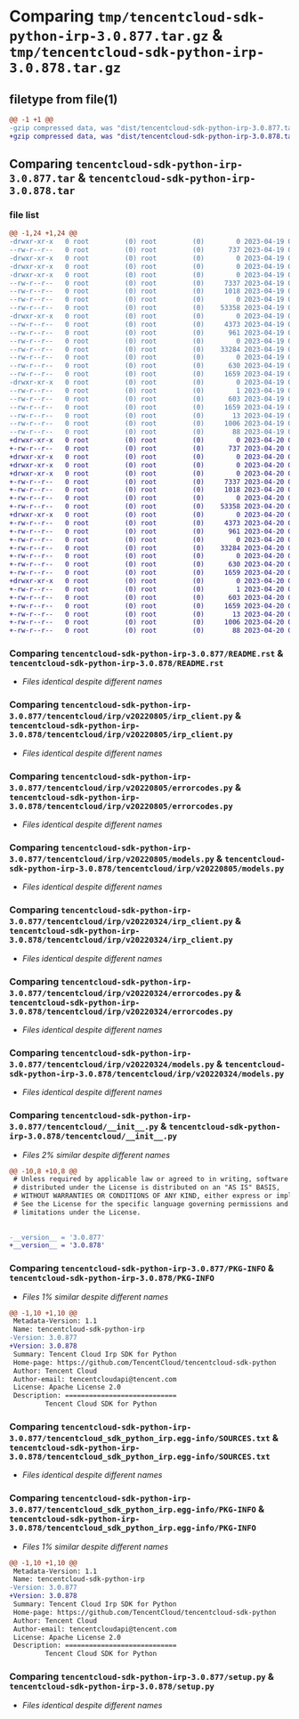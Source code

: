 # Comparing `tmp/tencentcloud-sdk-python-irp-3.0.877.tar.gz` & `tmp/tencentcloud-sdk-python-irp-3.0.878.tar.gz`

## filetype from file(1)

```diff
@@ -1 +1 @@
-gzip compressed data, was "dist/tencentcloud-sdk-python-irp-3.0.877.tar", last modified: Wed Apr 19 09:20:00 2023, max compression
+gzip compressed data, was "dist/tencentcloud-sdk-python-irp-3.0.878.tar", last modified: Thu Apr 20 00:35:33 2023, max compression
```

## Comparing `tencentcloud-sdk-python-irp-3.0.877.tar` & `tencentcloud-sdk-python-irp-3.0.878.tar`

### file list

```diff
@@ -1,24 +1,24 @@
-drwxr-xr-x   0 root         (0) root         (0)        0 2023-04-19 09:20:00.000000 tencentcloud-sdk-python-irp-3.0.877/
--rw-r--r--   0 root         (0) root         (0)      737 2023-04-19 09:20:00.000000 tencentcloud-sdk-python-irp-3.0.877/README.rst
-drwxr-xr-x   0 root         (0) root         (0)        0 2023-04-19 09:20:00.000000 tencentcloud-sdk-python-irp-3.0.877/tencentcloud/
-drwxr-xr-x   0 root         (0) root         (0)        0 2023-04-19 09:20:00.000000 tencentcloud-sdk-python-irp-3.0.877/tencentcloud/irp/
-drwxr-xr-x   0 root         (0) root         (0)        0 2023-04-19 09:20:00.000000 tencentcloud-sdk-python-irp-3.0.877/tencentcloud/irp/v20220805/
--rw-r--r--   0 root         (0) root         (0)     7337 2023-04-19 09:20:00.000000 tencentcloud-sdk-python-irp-3.0.877/tencentcloud/irp/v20220805/irp_client.py
--rw-r--r--   0 root         (0) root         (0)     1018 2023-04-19 09:20:00.000000 tencentcloud-sdk-python-irp-3.0.877/tencentcloud/irp/v20220805/errorcodes.py
--rw-r--r--   0 root         (0) root         (0)        0 2023-04-19 09:20:00.000000 tencentcloud-sdk-python-irp-3.0.877/tencentcloud/irp/v20220805/__init__.py
--rw-r--r--   0 root         (0) root         (0)    53358 2023-04-19 09:20:00.000000 tencentcloud-sdk-python-irp-3.0.877/tencentcloud/irp/v20220805/models.py
-drwxr-xr-x   0 root         (0) root         (0)        0 2023-04-19 09:20:00.000000 tencentcloud-sdk-python-irp-3.0.877/tencentcloud/irp/v20220324/
--rw-r--r--   0 root         (0) root         (0)     4373 2023-04-19 09:20:00.000000 tencentcloud-sdk-python-irp-3.0.877/tencentcloud/irp/v20220324/irp_client.py
--rw-r--r--   0 root         (0) root         (0)      961 2023-04-19 09:20:00.000000 tencentcloud-sdk-python-irp-3.0.877/tencentcloud/irp/v20220324/errorcodes.py
--rw-r--r--   0 root         (0) root         (0)        0 2023-04-19 09:20:00.000000 tencentcloud-sdk-python-irp-3.0.877/tencentcloud/irp/v20220324/__init__.py
--rw-r--r--   0 root         (0) root         (0)    33284 2023-04-19 09:20:00.000000 tencentcloud-sdk-python-irp-3.0.877/tencentcloud/irp/v20220324/models.py
--rw-r--r--   0 root         (0) root         (0)        0 2023-04-19 09:20:00.000000 tencentcloud-sdk-python-irp-3.0.877/tencentcloud/irp/__init__.py
--rw-r--r--   0 root         (0) root         (0)      630 2023-04-19 09:20:00.000000 tencentcloud-sdk-python-irp-3.0.877/tencentcloud/__init__.py
--rw-r--r--   0 root         (0) root         (0)     1659 2023-04-19 09:20:00.000000 tencentcloud-sdk-python-irp-3.0.877/PKG-INFO
-drwxr-xr-x   0 root         (0) root         (0)        0 2023-04-19 09:20:00.000000 tencentcloud-sdk-python-irp-3.0.877/tencentcloud_sdk_python_irp.egg-info/
--rw-r--r--   0 root         (0) root         (0)        1 2023-04-19 09:20:00.000000 tencentcloud-sdk-python-irp-3.0.877/tencentcloud_sdk_python_irp.egg-info/dependency_links.txt
--rw-r--r--   0 root         (0) root         (0)      603 2023-04-19 09:20:00.000000 tencentcloud-sdk-python-irp-3.0.877/tencentcloud_sdk_python_irp.egg-info/SOURCES.txt
--rw-r--r--   0 root         (0) root         (0)     1659 2023-04-19 09:20:00.000000 tencentcloud-sdk-python-irp-3.0.877/tencentcloud_sdk_python_irp.egg-info/PKG-INFO
--rw-r--r--   0 root         (0) root         (0)       13 2023-04-19 09:20:00.000000 tencentcloud-sdk-python-irp-3.0.877/tencentcloud_sdk_python_irp.egg-info/top_level.txt
--rw-r--r--   0 root         (0) root         (0)     1006 2023-04-19 09:20:00.000000 tencentcloud-sdk-python-irp-3.0.877/setup.py
--rw-r--r--   0 root         (0) root         (0)       88 2023-04-19 09:20:00.000000 tencentcloud-sdk-python-irp-3.0.877/setup.cfg
+drwxr-xr-x   0 root         (0) root         (0)        0 2023-04-20 00:35:33.000000 tencentcloud-sdk-python-irp-3.0.878/
+-rw-r--r--   0 root         (0) root         (0)      737 2023-04-20 00:35:32.000000 tencentcloud-sdk-python-irp-3.0.878/README.rst
+drwxr-xr-x   0 root         (0) root         (0)        0 2023-04-20 00:35:33.000000 tencentcloud-sdk-python-irp-3.0.878/tencentcloud/
+drwxr-xr-x   0 root         (0) root         (0)        0 2023-04-20 00:35:33.000000 tencentcloud-sdk-python-irp-3.0.878/tencentcloud/irp/
+drwxr-xr-x   0 root         (0) root         (0)        0 2023-04-20 00:35:33.000000 tencentcloud-sdk-python-irp-3.0.878/tencentcloud/irp/v20220805/
+-rw-r--r--   0 root         (0) root         (0)     7337 2023-04-20 00:35:33.000000 tencentcloud-sdk-python-irp-3.0.878/tencentcloud/irp/v20220805/irp_client.py
+-rw-r--r--   0 root         (0) root         (0)     1018 2023-04-20 00:35:33.000000 tencentcloud-sdk-python-irp-3.0.878/tencentcloud/irp/v20220805/errorcodes.py
+-rw-r--r--   0 root         (0) root         (0)        0 2023-04-20 00:35:33.000000 tencentcloud-sdk-python-irp-3.0.878/tencentcloud/irp/v20220805/__init__.py
+-rw-r--r--   0 root         (0) root         (0)    53358 2023-04-20 00:35:33.000000 tencentcloud-sdk-python-irp-3.0.878/tencentcloud/irp/v20220805/models.py
+drwxr-xr-x   0 root         (0) root         (0)        0 2023-04-20 00:35:33.000000 tencentcloud-sdk-python-irp-3.0.878/tencentcloud/irp/v20220324/
+-rw-r--r--   0 root         (0) root         (0)     4373 2023-04-20 00:35:33.000000 tencentcloud-sdk-python-irp-3.0.878/tencentcloud/irp/v20220324/irp_client.py
+-rw-r--r--   0 root         (0) root         (0)      961 2023-04-20 00:35:33.000000 tencentcloud-sdk-python-irp-3.0.878/tencentcloud/irp/v20220324/errorcodes.py
+-rw-r--r--   0 root         (0) root         (0)        0 2023-04-20 00:35:33.000000 tencentcloud-sdk-python-irp-3.0.878/tencentcloud/irp/v20220324/__init__.py
+-rw-r--r--   0 root         (0) root         (0)    33284 2023-04-20 00:35:33.000000 tencentcloud-sdk-python-irp-3.0.878/tencentcloud/irp/v20220324/models.py
+-rw-r--r--   0 root         (0) root         (0)        0 2023-04-20 00:35:33.000000 tencentcloud-sdk-python-irp-3.0.878/tencentcloud/irp/__init__.py
+-rw-r--r--   0 root         (0) root         (0)      630 2023-04-20 00:35:32.000000 tencentcloud-sdk-python-irp-3.0.878/tencentcloud/__init__.py
+-rw-r--r--   0 root         (0) root         (0)     1659 2023-04-20 00:35:33.000000 tencentcloud-sdk-python-irp-3.0.878/PKG-INFO
+drwxr-xr-x   0 root         (0) root         (0)        0 2023-04-20 00:35:33.000000 tencentcloud-sdk-python-irp-3.0.878/tencentcloud_sdk_python_irp.egg-info/
+-rw-r--r--   0 root         (0) root         (0)        1 2023-04-20 00:35:33.000000 tencentcloud-sdk-python-irp-3.0.878/tencentcloud_sdk_python_irp.egg-info/dependency_links.txt
+-rw-r--r--   0 root         (0) root         (0)      603 2023-04-20 00:35:33.000000 tencentcloud-sdk-python-irp-3.0.878/tencentcloud_sdk_python_irp.egg-info/SOURCES.txt
+-rw-r--r--   0 root         (0) root         (0)     1659 2023-04-20 00:35:33.000000 tencentcloud-sdk-python-irp-3.0.878/tencentcloud_sdk_python_irp.egg-info/PKG-INFO
+-rw-r--r--   0 root         (0) root         (0)       13 2023-04-20 00:35:33.000000 tencentcloud-sdk-python-irp-3.0.878/tencentcloud_sdk_python_irp.egg-info/top_level.txt
+-rw-r--r--   0 root         (0) root         (0)     1006 2023-04-20 00:35:32.000000 tencentcloud-sdk-python-irp-3.0.878/setup.py
+-rw-r--r--   0 root         (0) root         (0)       88 2023-04-20 00:35:33.000000 tencentcloud-sdk-python-irp-3.0.878/setup.cfg
```

### Comparing `tencentcloud-sdk-python-irp-3.0.877/README.rst` & `tencentcloud-sdk-python-irp-3.0.878/README.rst`

 * *Files identical despite different names*

### Comparing `tencentcloud-sdk-python-irp-3.0.877/tencentcloud/irp/v20220805/irp_client.py` & `tencentcloud-sdk-python-irp-3.0.878/tencentcloud/irp/v20220805/irp_client.py`

 * *Files identical despite different names*

### Comparing `tencentcloud-sdk-python-irp-3.0.877/tencentcloud/irp/v20220805/errorcodes.py` & `tencentcloud-sdk-python-irp-3.0.878/tencentcloud/irp/v20220805/errorcodes.py`

 * *Files identical despite different names*

### Comparing `tencentcloud-sdk-python-irp-3.0.877/tencentcloud/irp/v20220805/models.py` & `tencentcloud-sdk-python-irp-3.0.878/tencentcloud/irp/v20220805/models.py`

 * *Files identical despite different names*

### Comparing `tencentcloud-sdk-python-irp-3.0.877/tencentcloud/irp/v20220324/irp_client.py` & `tencentcloud-sdk-python-irp-3.0.878/tencentcloud/irp/v20220324/irp_client.py`

 * *Files identical despite different names*

### Comparing `tencentcloud-sdk-python-irp-3.0.877/tencentcloud/irp/v20220324/errorcodes.py` & `tencentcloud-sdk-python-irp-3.0.878/tencentcloud/irp/v20220324/errorcodes.py`

 * *Files identical despite different names*

### Comparing `tencentcloud-sdk-python-irp-3.0.877/tencentcloud/irp/v20220324/models.py` & `tencentcloud-sdk-python-irp-3.0.878/tencentcloud/irp/v20220324/models.py`

 * *Files identical despite different names*

### Comparing `tencentcloud-sdk-python-irp-3.0.877/tencentcloud/__init__.py` & `tencentcloud-sdk-python-irp-3.0.878/tencentcloud/__init__.py`

 * *Files 2% similar despite different names*

```diff
@@ -10,8 +10,8 @@
 # Unless required by applicable law or agreed to in writing, software
 # distributed under the License is distributed on an "AS IS" BASIS,
 # WITHOUT WARRANTIES OR CONDITIONS OF ANY KIND, either express or implied.
 # See the License for the specific language governing permissions and
 # limitations under the License.
 
 
-__version__ = '3.0.877'
+__version__ = '3.0.878'
```

### Comparing `tencentcloud-sdk-python-irp-3.0.877/PKG-INFO` & `tencentcloud-sdk-python-irp-3.0.878/PKG-INFO`

 * *Files 1% similar despite different names*

```diff
@@ -1,10 +1,10 @@
 Metadata-Version: 1.1
 Name: tencentcloud-sdk-python-irp
-Version: 3.0.877
+Version: 3.0.878
 Summary: Tencent Cloud Irp SDK for Python
 Home-page: https://github.com/TencentCloud/tencentcloud-sdk-python
 Author: Tencent Cloud
 Author-email: tencentcloudapi@tencent.com
 License: Apache License 2.0
 Description: ============================
         Tencent Cloud SDK for Python
```

### Comparing `tencentcloud-sdk-python-irp-3.0.877/tencentcloud_sdk_python_irp.egg-info/SOURCES.txt` & `tencentcloud-sdk-python-irp-3.0.878/tencentcloud_sdk_python_irp.egg-info/SOURCES.txt`

 * *Files identical despite different names*

### Comparing `tencentcloud-sdk-python-irp-3.0.877/tencentcloud_sdk_python_irp.egg-info/PKG-INFO` & `tencentcloud-sdk-python-irp-3.0.878/tencentcloud_sdk_python_irp.egg-info/PKG-INFO`

 * *Files 1% similar despite different names*

```diff
@@ -1,10 +1,10 @@
 Metadata-Version: 1.1
 Name: tencentcloud-sdk-python-irp
-Version: 3.0.877
+Version: 3.0.878
 Summary: Tencent Cloud Irp SDK for Python
 Home-page: https://github.com/TencentCloud/tencentcloud-sdk-python
 Author: Tencent Cloud
 Author-email: tencentcloudapi@tencent.com
 License: Apache License 2.0
 Description: ============================
         Tencent Cloud SDK for Python
```

### Comparing `tencentcloud-sdk-python-irp-3.0.877/setup.py` & `tencentcloud-sdk-python-irp-3.0.878/setup.py`

 * *Files identical despite different names*

